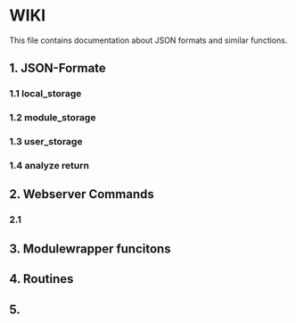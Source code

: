 # WIKI

This file contains documentation about JSON formats and similar functions.

## 1. JSON-Formate

### 1.1 local_storage

### 1.2 module_storage

### 1.3 user_storage

### 1.4 analyze return

## 2. Webserver Commands

### 2.1

## 3. Modulewrapper funcitons

## 4. Routines

## 5. 